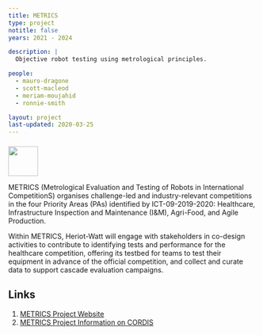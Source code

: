 ```yaml
---
title: METRICS
type: project
notitle: false
years: 2021 - 2024

description: |
  Objective robot testing using metrological principles.

people:
  - mauro-dragone
  - scott-macleod
  - meriam-moujahid
  - ronnie-smith

layout: project
last-updated: 2020-03-25
---
```


<img style="padding-top:5pt;" src="https://care.hw.ac.uk/img/logos/metrics.png" height="60pt">


<p>
METRICS (Metrological Evaluation and Testing of Robots in International CompetitionS) organises challenge-led and industry-relevant competitions in the four Priority Areas (PAs) identified by ICT-09-2019-2020: Healthcare, Infrastructure Inspection and Maintenance (I&M), Agri-Food, and Agile Production.
</p>

<p>
Within METRICS, Heriot-Watt will engage with stakeholders in co-design activities to contribute to identifying tests and performance for the healthcare competition, offering its testbed for teams to test their equipment in advance of the official competition, and collect and curate data to support cascade evaluation campaigns. 
</p>

## Links

1. <a href="https://metricsproject.eu/">METRICS Project Website</a>
2. <a href="https://cordis.europa.eu/project/id/871252">METRICS Project Information on CORDIS</a>